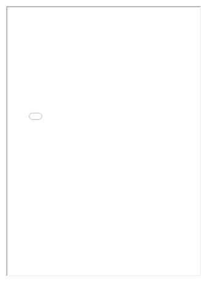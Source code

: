 <section class="page__content e-content" itemprop="text">
  <div style="width: 100%; height:700">
    <iframe src="/assets/CV_Yixiao_Jan2025.pdf" width="100%" height="700">
    </iframe>
  </div>
</section>
